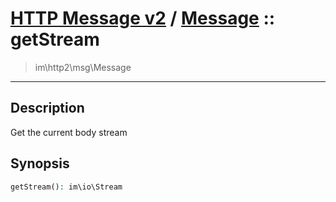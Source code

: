 # [HTTP Message v2](http2.md) / [Message](http2-Message.md) :: getStream
 > im\http2\msg\Message
____

## Description
Get the current body stream

## Synopsis
```php
getStream(): im\io\Stream
```
